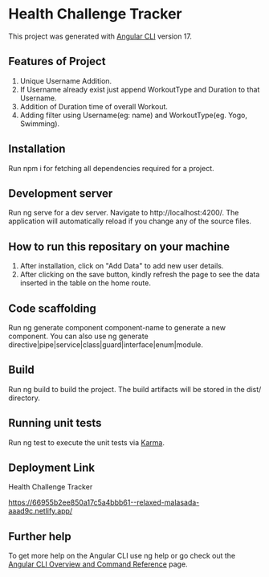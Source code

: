 # Health Challenge Tracker

This project was generated with [Angular CLI](https://github.com/angular/angular-cli) version 17.

## Features of Project
1. Unique Username Addition.
2. If Username already exist just append WorkoutType and Duration to that Username.
3. Addition of Duration time of overall Workout.
4. Adding filter using Username(eg: name) and WorkoutType(eg. Yogo, Swimming).


## Installation
Run npm i for fetching all dependencies required for a project.
## Development server

Run ng serve for a dev server. Navigate to http://localhost:4200/. The application will automatically reload if you change any of the source files.


## How to run this repositary on your machine
1. After installation, click on "Add Data" to add new user details.
2. After clicking on the save button, kindly refresh the page to see the data inserted in the table on the home route.

## Code scaffolding

Run ng generate component component-name to generate a new component. You can also use ng generate directive|pipe|service|class|guard|interface|enum|module.

## Build

Run ng build to build the project. The build artifacts will be stored in the dist/ directory.

## Running unit tests

Run ng test to execute the unit tests via [Karma](https://karma-runner.github.io).


## Deployment Link
Health Challenge Tracker

https://66955b2ee850a17c5a4bbb61--relaxed-malasada-aaad9c.netlify.app/
## Further help

To get more help on the Angular CLI use ng help or go check out the [Angular CLI Overview and Command Reference](https://angular.io/cli) page.
